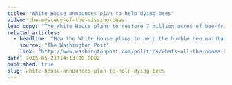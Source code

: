 ```yaml
---
title: "White House announces plan to help dying bees"
video: the-mystery-of-the-missing-bees
lead_copy: "The White House plans to restore 7 million acres of bee-friendly habitat lost to urbanization. Watch this for the backstory on dying bees. "
related_articles:
  - headline: "How the White House plans to help the humble bee maintain its buzz"
    source: "The Washington Post"
    link: "http://www.washingtonpost.com/politics/whats-all-the-obama-buzz-about-bees/2015/05/18/5ebd1580-fd6a-11e4-805c-c3f407e5a9e9_story.html"
date: 2015-05-21T14:13:00.000Z
published: true
slug: white-house-announces-plan-to-help-dying-bees
---
```


